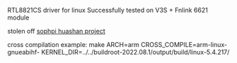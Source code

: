 RTL8821CS driver for linux
Successfully tested on V3S + Fnlink 6621 module

stolen off [sophpi huashan project](https://github.com/sophgo/sophpi-huashan)

cross compilation example:
make ARCH=arm CROSS_COMPILE=arm-linux-gnueabihf- KERNEL_DIR=../../buildroot-2022.08.1/output/build/linux-5.4.217/
